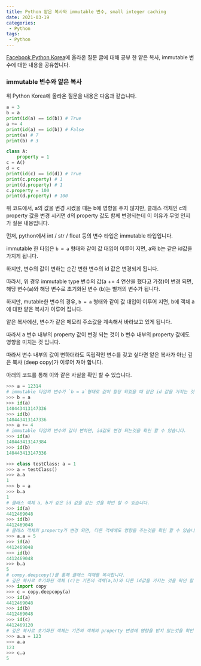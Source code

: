 ```yaml
---
title: Python 얕은 복사와 immutable 변수, small integer caching
date: 2021-03-19
categories:
 - Python
tags:
 - Python
---
```


[Facebook Python Korea](https://www.facebook.com/groups/pythonkorea/permalink/3814700018613131/)에 올라온 질문 글에 대해 공부 한 얕은 복사, immutable 변수에 대한 내용을 공유합니다. 

<!-- more -->

### immutable 변수와 얕은 복사 

위 Python Korea에 올라온 질문을 내용은 다음과 같습니다. 

```Python
a = 3
b = a
print(id(a) == id(b)) # True
a += 4
print(id(a) == id(b)) # False
print(a) # 7
print(b) # 3

class A:
    property = 1
c = A()
d = c
print(id(c) == id(d)) # True
print(c.property) # 1
print(d.property) # 1
c.property = 100
print(d.property) # 100
```

위 코드에서, a의 값을 변경 시켰을 때는 b에 영향을 주지 않지만, 클래스 객체인 c의 property 값을 변경 시키면 d의 property 값도 함께 변경되는데 이 이유가 무엇 인지가 질문 내용입니다. 

먼저, python에서 int / str / float 등의 변수 타입은 immutable 타입입니다. 

immutable 한 타입은 `b = a` 형태와 같이 값 대입이 이루어 지면, a와 b는 같은 id값을 가지게 됩니다. 

하지만, 변수의 값이 변하는 순간 변한 변수의 id 값은 변경되게 됩니다. 

따라서, 위 경우 immutable type 변수의 값(a += 4 연산을 했다고 가정)이 변경 되면, 해당 변수(a)와 해당 변수로 초기화된 변수 (b)는 별개의 변수가 됩니다. 

하지만, mutable한 변수의 경우, `b = a` 형태와 같이 값 대입이 이루어 지면, b에 객체 a에 대한 얕은 복사가 이루어 집니다. 

얕은 복사에선, 변수가 같은 메모리 주소값을 계속해서 바라보고 있게 됩니다. 

따라서 a 변수 내부의 property 값이 변경 되는 것이 b 변수 내부의 property 값에도 영향을 미치는 것 입니다. 

따라서 변수 내부의 값이 변하더라도 독립적인 변수를 갖고 싶다면 얕은 복사가 아닌 깊은 복사 (deep copy)가 이루어 져야 합니다. 

아래의 코드를 통해 이와 같은 사실을 확인 할 수 있습니다. 

```Python
>>> a = 12314
# immutable 타입의 변수가 `b = a`형태로 값이 할당 되었을 때 같은 id 값을 가지는 것을 확인 할 수 있습니다. 
>>> b = a
>>> id(a)
140443413147336
>>> id(b)
140443413147336
>>> a += 4
# immutable 타입의 변수의 값이 변하면, id값도 변경 되는것을 확인 할 수 있습니다. 
>>> id(a)
140443413147384
>>> id(b)
140443413147336

>>> class testClass: a = 1
>>> a = testClass()
>>> a.a
1
>>> b = a
>>> b.a
1
# 클래스 객체 a, b가 같은 id 값을 같는 것을 확인 할 수 있습니다. 
>>> id(a)
4412469048
>>> id(b)
4412469048
# 클래스 객체의 property가 변경 되면, 다른 객체에도 영향을 주는것을 확인 할 수 있습니다. 
>>> a.a = 5
>>> id(a)
4412469048
>>> id(b)
4412469048
>>> b.a
5
# compy.deepcopy()를 통해 클래스 객체를 복사합니다.
# 깊은 복사로 초기화된 객체 (c)는 기존의 객체(a,b)와 다른 id값을 가지는 것을 확인 할 수 있습니다. 
>>> import copy
>>> c = copy.deepcopy(a)
>>> id(a)
4412469048
>>> id(b)
4412469048
>>> id(c)
4412469120
# 깊은 복사로 초기화된 객체는 기존의 객체의 property 변경에 영향을 받지 않는것을 확인 할 수 있습니다.
>>> a.a = 123
>>> a.a
123
>>> c.a
5
```